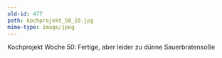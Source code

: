 ```yaml
---
old-id: 477
path: kochprojekt_50_10.jpg
mime-type: image/jpeg
---
```

Kochprojekt Woche 50:
Fertige, aber leider zu dünne Sauerbratensoße
